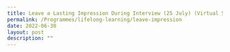 ```yaml
---
title: Leave a Lasting Impression During Interview (25 July) (Virtual Seminar)
permalink: /Programmes/lifelong-learning/leave-impression
date: 2022-06-30
layout: post
description: ""
---
```


